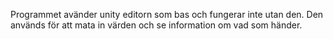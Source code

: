 Programmet avänder unity editorn som bas och fungerar inte utan den. Den används för att mata in värden och se information om vad som händer.
